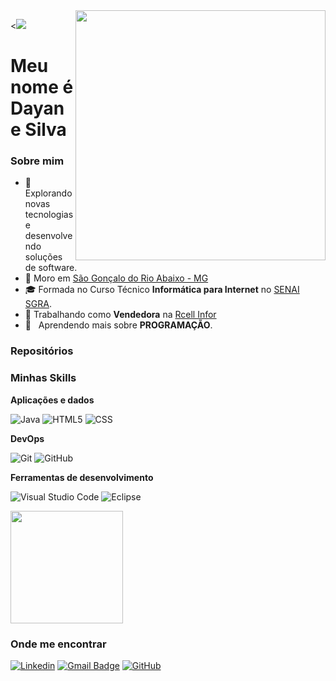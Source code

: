 <img src="https://raw.githubusercontent.com/MicaelliMedeiros/micaellimedeiros/master/image/computer-illustration.png" min-width="400px" max-width="400px" width="400px" align="right">

<![](https://komarev.com/ghpvc/?username=iuricode&color=006bed)

<h1>Meu nome é Dayane Silva</h1>

<h3>Sobre mim</h3>

- 🤔 Explorando novas tecnologias e desenvolvendo soluções de software.
- 📍 Moro em <a class="location" href="https://goo.gl/maps/VVC3UTfXGd6zx2ru7">São Gonçalo do Rio Abaixo - MG</a>
- 🎓 Formada no Curso Técnico **Informática para Internet** no <a href="https://www.fiemg.com.br/senai/unidades/senai-sao-goncalo-do-rio-abaixo-cfp-jose-fernando-coura/">SENAI SGRA</a>.
- 💼 Trabalhando como **Vendedora** na <a href="https://www.rcellinfor.com.br/">Rcell Infor</a>
- 🌱 &nbsp; Aprendendo mais sobre **PROGRAMAÇÃO**.

<h3>Repositórios</h3>


<h3>Minhas Skills</h3>

**Aplicações e dados**

![Java](https://img.shields.io/badge/-Java-333333?style=flat&logo=Java&logoColor=007396)
![HTML5](https://img.shields.io/badge/-HTML5-333333?style=flat&logo=HTML5)
![CSS](https://img.shields.io/badge/-CSS-333333?style=flat&logo=CSS3&logoColor=1572B6)

**DevOps**

![Git](https://img.shields.io/badge/-Git-333333?style=flat&logo=git)
![GitHub](https://img.shields.io/badge/-GitHub-333333?style=flat&logo=github)

**Ferramentas de desenvolvimento**

![Visual Studio Code](https://img.shields.io/badge/-Visual%20Studio%20Code-333333?style=flat&logo=visual-studio-code&logoColor=007ACC)
![Eclipse](https://img.shields.io/badge/-Eclipse-333333?style=flat&logo=eclipse-ide&logoColor=2C2255)


<a href="https://github.com/DayanevSilva">
  <img height="180em" src="https://github-readme-stats.vercel.app/api?username=Dayane-Silva&theme=transparent&show_icons=true" />
</a>

<h3>Onde me encontrar</h3>

[![Linkedin](https://img.shields.io/badge/-DayaneSilva-blue?style=flat-square&logo=Linkedin&logoColor=white&link=LINK-DO-SEU-LINKEDIN)](https://www.linkedin.com/in/dayane-silva-2034a5219/)
[![Gmail Badge](https://img.shields.io/badge/-Dayanevcarmo.s@email.com-006bed?style=flat-square&logo=Gmail&logoColor=white&link=mailto:SEU-EMAIL)](mailto:Dayanevcarmo.s@gmail.com)
[![GitHub](https://img.shields.io/github/followers/iuricode?label=follow&style=social)](https://github.com/DayanevSilva)
